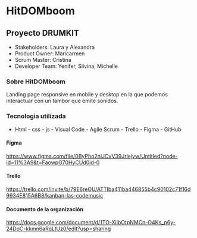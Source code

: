 # HitDOMboom

## Proyecto DRUMKIT

- Stakeholders: Laura y Alexandra
- Product Owner: Maricarmen
- Scrum Master: Cristina
- Developer Team: Yenifer, Silvina, Michelle

### Sobre HitDOMboom

Landing page responsive en mobile y desktop en la que podemos interactuar con un tambor que emite sonidos.

### Tecnologia utilizada
- Html - css - js - Visual Code - Agile Scrum - Trello - Figma - GitHub

#### Figma

https://www.figma.com/file/0ByPho2nlJCvV39Jrlejvw/Untitled?node-id=11%3A9&t=FaowpG70HyCUd0id-0

#### Trello

https://trello.com/invite/b/79E6reOU/ATTIba411ba446855b4c90102c71f16d9934E815A6B8/kanban-las-codemusic

#### Documento de la organización

https://docs.google.com/document/d/1TO-XiIbOtpNMCn-O4Ks_p6y-24DoC-kkmn6aRqLtUz0/edit?usp=sharing


